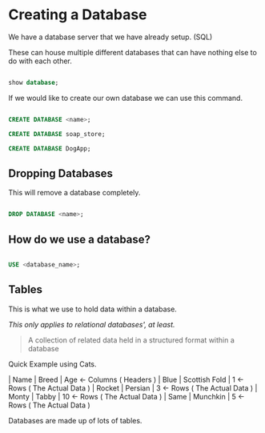 # Creating a Database

We have a database server that we have already setup. (SQL)

These can house multiple different databases that can have nothing else to do with each
other.

```SQL

show database;

```

If we would like to create our own database we can use this command.

```SQL

CREATE DATABASE <name>;

CREATE DATABASE soap_store;

CREATE DATABASE DogApp;

```

## Dropping Databases

This will remove a database completely.

```SQL

DROP DATABASE <name>;

```

## How do we use a database?

```SQL

USE <database_name>;

```

## Tables

This is what we use to hold data within a database.

*This only applies to relational databases', at least.*

> A collection of related data held in a structured format within a database

Quick Example using Cats.

| Name | Breed | Age          <- Columns ( Headers )
| Blue | Scottish Fold | 1    <- Rows ( The Actual Data )
| Rocket | Persian | 3        <- Rows ( The Actual Data )
| Monty | Tabby | 10          <- Rows ( The Actual Data )
| Same | Munchkin | 5         <- Rows ( The Actual Data )

Databases are made up of lots of tables.
